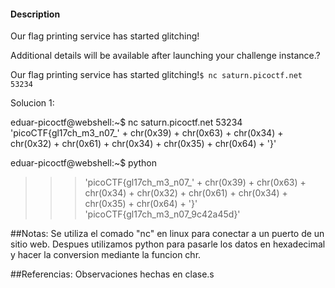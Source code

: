

#### Description

Our flag printing service has started glitching!

Additional details will be available after launching your challenge instance.?

Our flag printing service has started glitching!`$ nc saturn.picoctf.net 53234`

Solucion 1:

eduar-picoctf@webshell:~$ nc saturn.picoctf.net 53234
'picoCTF{gl17ch_m3_n07_' + chr(0x39) + chr(0x63) + chr(0x34) + chr(0x32) + chr(0x61) + chr(0x34) + chr(0x35) + chr(0x64) + '}'

eduar-picoctf@webshell:~$ python 
>>> 'picoCTF{gl17ch_m3_n07_' + chr(0x39) + chr(0x63) + chr(0x34) + chr(0x32) + chr(0x61) + chr(0x34) + chr(0x35) + chr(0x64) + '}'
'picoCTF{gl17ch_m3_n07_9c42a45d}'

##Notas:
Se utiliza el comado "nc" en linux para conectar a un puerto de un sitio web.
Despues utilizamos python para pasarle los datos en hexadecimal y hacer la conversion mediante la funcion chr.

##Referencias:
Observaciones hechas en clase.s